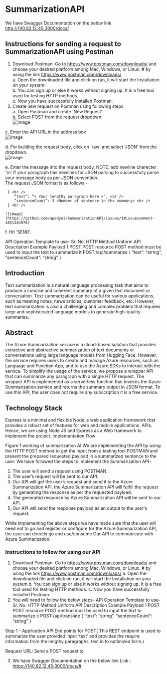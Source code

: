 ﻿# SummarizationAPI
We have Swagger Documentation on the below link
http://140.82.12.45:3000/docs/

## Instructions for sending a request to SummarizationAPI using Postman
1.	Download Postman. Go to https://www.postman.com/downloads/ and choose your desired platform among Mac, Windows, or Linux. #   by using the link https://www.postman.com/downloads/ <br />
  a.	Open the downloaded file and click on run, it will start the Installation on your system <br />
  b.	You can sign up or else it works without signing up. It is a free tool used for testing HTTP methods. <br />
  c.	Now you have successfully installed Postman. <br />
2.	Create new request on Postman using following steps <br />
   a. Open Postman and create 'New Request' <br />
   b. Select POST from the request dropdown. <br />
     ![image](https://github.com/apadyal/SummarizationAPI/issues/1#issuecomment-1851245410)

  	
   c. Enter the API URL in the address box <br />
      ![image](https://github.com/apadyal/SummarizationAPI/issues/1#issuecomment-1851243937)

   d. For building the request body, click on 'raw' and select 'JSON' from the dropdown. <br />
       ![image](https://github.com/apadyal/SummarizationAPI/issues/1#issuecomment-1851244271)

   e. Enter the message into the request body. NOTE:  add newline charecter '\n' If your paragraph has newlines for JSON parsing to successfully parse your message body as per JSON convention. <br />
  	The request JSON format is as follows - <br />

     { <br />
        “text”: “< Your lengthy paragraph here >”, <br />
        “sentenceCount”: 3 <Number of sentence in the summary> <br />
     } <br />

    ![image](https://github.com/apadyal/SummarizationAPI/issues/1#issuecomment-1851244976)
   f. Hit 'SEND'. <br />
    
API Operation Template to use- 
Sr. No.	HTTP Method	Uniform API	Description	Example Payload
1	POST	POST resource	POST method must be used to input the text to summarize it	POST:/api/summarize
{
“text”: “string”,
“sentenceCount”: “string”
}

## Introduction
Text summarization is a natural language processing task that aims to produce a concise and coherent summary of a given text document or conversation. Text summarization can be useful for various applications, such as meeting notes, news articles, customer feedback, etc. However, text summarization is also a challenging and complex problem that requires large and sophisticated language models to generate high-quality summaries.

## Abstract
The Azure Summarization service is a cloud-based solution that provides extractive and abstractive summarization of text documents or conversations using large language models from Hugging Face. However, the service requires users to create and manage Azure resources, such as Language and Function App, and to use the Azure SDKs to interact with the service. To simplify the usage of the service, we propose a wrapper API that can summarize any paragraph with a single HTTP request. The wrapper API is implemented as a serverless function that invokes the Azure Summarization service and returns the summary output in JSON format. To use this API, the user does not require any subscription it is a free service.

## Technology Stack
Express is a minimal and flexible Node.js web application framework that provides a robust set of features for web and mobile applications. APIs. Hence, we are using Node JS and Express as a Web framework to implement the project. 
Implementation Flow
 
Figure 1 working of summarization AI
We are implementing the API by using the HTTP POST method to get the input from a testing tool POSTMAN and present the prepared requested payload in a summarized sentence to the user. We have followed the steps to implement the Summarization API- <br />
1.	The user will send a request using POSTMAN.<br />
2.	The user’s request will be sent to our API.<br />
3.	Our API will get the user’s request and send it to the Azure Summarization API, the Azure Summarization API will fulfill the request by generating the response as per the requested payload.<br />
4.	The generated response by Azure Summarization API will be sent to our API.<br />
5.	Our API will send the response payload as an output to the user's request.<br />

While implementing the above steps we have made sure that the user will need not to go and register or configure for the Azure Summarization API, the user can directly go and use/consume Our API to communicate with Azure Summarization.

### Instructions to follow for using our API
1.	Download Postman. Go to https://www.postman.com/downloads/ and choose your desired platform among Mac, Windows, or Linux. #   by using the link https://www.postman.com/downloads/ 
a.	Open the downloaded file and click on run, it will start the Installation on your system
b.	You can sign up or else it works without signing up. It is a free tool used for testing HTTP methods.
c.	Now you have successfully installed Postman.
2.	You will need to follow the below steps-
API Operation Template to use- 
Sr. No.	HTTP Method	Uniform API	Description	Example Payload
1	POST	POST resource	POST method must be used to input the text to summarize it	POST:/api/translate
{
“text”: “string”,
“sentenceCount”: “string”
}

Step 1 - Application API End points for POST( This REST endpoint is used to summarize the user provided input ‘text’ and provides the require information from the lengthy paragraphs, text in to optimized form.)

Request URL: Send a POST request to


3.	We have Swagger Documentation on the below link
Link : https://140.82.12.45:3000/docs/#

